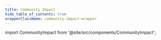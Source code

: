 ```yaml
---
title: Community Impact
hide_table_of_contents: true
wrapperClassName: community-impact-wrapper
---
```


import CommunityImpact from '@site/src/components/CommunityImpact';

<CommunityImpact />